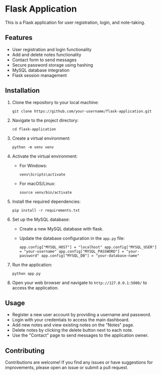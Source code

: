 Flask Application
=================

This is a Flask application for user registration, login, and note-taking.

Features
--------

-   User registration and login functionality
-   Add and delete notes functionality
-   Contact form to send messages
-   Secure password storage using hashing
-   MySQL database integration
-   Flask session management

Installation
------------

1.  Clone the repository to your local machine:

    `git clone https://github.com/your-username/flask-application.git`

2.  Navigate to the project directory:

    `cd flask-application`

3.  Create a virtual environment:

    `python -m venv venv`

4.  Activate the virtual environment:

    -   For Windows:

        `venv\Scripts\activate`

    -   For macOS/Linux:

        `source venv/bin/activate`

5.  Install the required dependencies:

    `pip install -r requirements.txt`

6.  Set up the MySQL database:

    -   Create a new MySQL database with flask.

    -   Update the database configuration in the `app.py` file:

        `app.config["MYSQL_HOST"] = "localhost"
        app.config["MYSQL_USER"] = "your-username"
        app.config["MYSQL_PASSWORD"] = "your-password"
        app.config["MYSQL_DB"] = "your-database-name"`

7.  Run the application:

    `python app.py`

8.  Open your web browser and navigate to `http://127.0.0.1:5000/` to access the application.

Usage
-----

-   Register a new user account by providing a username and password.
-   Login with your credentials to access the main dashboard.
-   Add new notes and view existing notes on the "Notes" page.
-   Delete notes by clicking the delete button next to each note.
-   Use the "Contact" page to send messages to the application owner.

Contributing
------------

Contributions are welcome! If you find any issues or have suggestions for improvements, please open an issue or submit a pull request.
